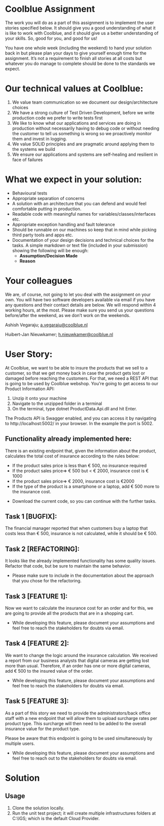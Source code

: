# Coolblue Assignment 
The work you will do as a part of this assignment is to implement the user stories specified below. It should give you a good understanding of what it is like to work with Coolblue, and it should give us a better understanding of your skills. So, good for you, and good for us! 

You have one whole week (including the weekend) to hand your solution back in but please plan your days to give yourself enough time for the assignment. It’s not a requirement to finish all stories at all costs but whatever you do manage to complete should be done to the standards we expect.

# Our technical values at Coolblue:
1. We value team communication so we document our design/architecture choices
2. We have a strong culture of Test Driven Development, before we write production code we prefer to write tests first
3. We like to know what our applications and services are doing in production without necessarily having to debug code or without needing the customer to tell us something is wrong so we proactively monitor them and invest in logging.
4. We value SOLID principles and are pragmatic around applying them to the systems we build
5. We ensure our applications and systems are self-healing and resilient in face of failures

# What we expect in your solution:
- Behavioural tests
- Appropriate separation of concerns
- A solution with an architecture that you can defend and would feel comfortable putting in production.
- Readable code with meaningful names for variables/classes/interfaces etc.
- Appropriate exception handling and fault tolerance
- Should be runnable on our machines so keep that in mind while picking third party tools and apps etc.
- Documentation of your design decisions and technical choices for the tasks. A simple markdown or text file (included in your submission) showing the following will be enough: 
   - **Assumption/Decision Made**
   - **Reason**
   
# Your colleagues
We are, of course, not going to let you deal with the assignment on your own. You will have two software developers available via email if you have any questions and their contact details are below. We will respond within 4 working hours, at the most. Please make sure you send us your questions before/after the weekend, as we don’t work on the weekends.

Ashish Vegaraju; a.vegaraju@coolblue.nl

Huibert-Jan Nieuwkamer; h.nieuwkamer@coolblue.nl

# User Story:
At Coolblue, we want to be able to insure the products that we sell to a customer, so that we get money back in case the product gets lost or damaged before reaching the customers. For that, we need a REST API that is going to be used by Coolblue webshop. You're going to get access to our Product Information API:

1. Unzip it onto your machine
2. Navigate to the unzipped folder in a terminal
3. On the terminal, type dotnet ProductData.Api.dll and hit Enter.


The Products API is Swagger enabled, and you can access it by navigating to http://localhost:5002/ in your browser. In the example the port is 5002.

## Functionality already implemented here:
There is an existing endpoint that, given the information about the product, calculates the total cost of insurance according to the rules below:
  - If the product sales price is less than € 500, no insurance required
  - If the product sales price=> € 500 but < € 2000, insurance cost is € 1000
  - If the product sales price=> € 2000, insurance cost is €2000
  - If the type of the product is a smartphone or a laptop, add € 500 more to the insurance cost.
* Download the current code, so you can continue with the further tasks.

## Task 1 [BUGFIX]:
The financial manager reported that when customers buy a laptop that costs less than € 500, insurance is not calculated, while it should be € 500.

## Task 2 [REFACTORING]:
It looks like the already implemented functionality has some quality issues. Refactor that code, but be sure to maintain the same behavior. 

* Please make sure to include in the documentation about the approach that you chose for the refactoring.

## Task 3 [FEATURE 1]:
Now we want to calculate the insurance cost for an order and for this, we are going to provide all the products that are in a shopping cart.

* While developing this feature, please document your assumptions and feel free to reach the stakeholders for doubts via email.

## Task 4 [FEATURE 2]:
We want to change the logic around the insurance calculation. We received a report from our business analysts that digital cameras are getting lost more than usual. Therefore, if an order has one or more digital cameras, add € 500 to the insured value of the order.

* While developing this feature, please document your assumptions and feel free to reach the stakeholders for doubts via email.

## Task 5 [FEATURE 3]:
As a part of this story we need to provide the administrators/back office staff with a new endpoint that will allow them to upload surcharge rates per product type. This surcharge will then  need to be added to the overall insurance value for the product type.

Please be aware that this endpoint is going to be used simultaneously by multiple users.

* While developing this feature, please document your assumptions and feel free to reach out to the stakeholders for doubts via email.

# Solution
## Usage

1. Clone the solution locally.
2. Run the unit test project; it will create multiple infrastructures folders at C:\IGS; which is the default Cloud Provider.

